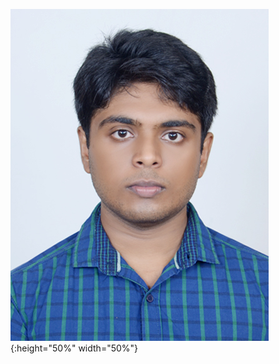 ![test image size](https://github.com/SinhaSaptarshi/sinhasaptarshi.github.io/blob/master/DSC_5798%20.jpg?raw=true){:height="50%" width="50%"}
